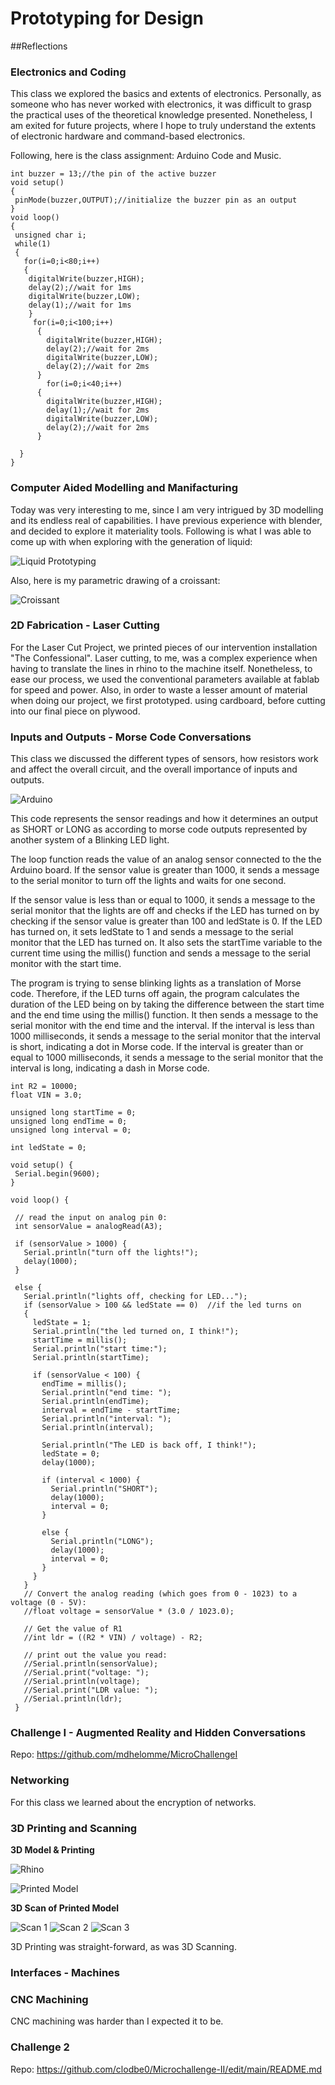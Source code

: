 # Prototyping for Design

##Reflections

### Electronics and Coding

This class we explored the basics and extents of electronics. Personally, as someone who has never worked with electronics, it was difficult to grasp the practical uses of the theoretical knowledge presented. Nonetheless, I am exited for future projects, where I hope to truly understand the extents of electronic hardware and command-based electronics.

Following, here is the class assignment: Arduino Code and Music.

```
int buzzer = 13;//the pin of the active buzzer
void setup()
{
 pinMode(buzzer,OUTPUT);//initialize the buzzer pin as an output
}
void loop()
{
 unsigned char i;
 while(1)
 {
   for(i=0;i<80;i++)
   {
    digitalWrite(buzzer,HIGH);
    delay(2);//wait for 1ms
    digitalWrite(buzzer,LOW);
    delay(1);//wait for 1ms
    }
     for(i=0;i<100;i++)
      {
        digitalWrite(buzzer,HIGH);
        delay(2);//wait for 2ms
        digitalWrite(buzzer,LOW);
        delay(2);//wait for 2ms
      }
        for(i=0;i<40;i++)
      {
        digitalWrite(buzzer,HIGH);
        delay(1);//wait for 2ms
        digitalWrite(buzzer,LOW);
        delay(2);//wait for 2ms
      }
      
  }
} 
```

### Computer Aided Modelling and Manifacturing

Today was very interesting to me, since I am very intrigued by 3D modelling and its endless real of capabilities. I have previous experience with blender, and decided to explore it materiality tools. Following is what I was able to come up with when exploring with the generation of liquid:

![Liquid Prototyping](../images/Liquid.png)

Also, here is my parametric drawing of a croissant:

![Croissant](../images/Croissant.png)

### 2D Fabrication - Laser Cutting

For the Laser Cut Project, we printed pieces of our intervention installation "The Confessional". Laser cutting, to me, was a complex experience when having to translate the lines in rhino to the machine itself. Nonetheless, to ease our process, we used the conventional parameters available at fablab for speed and power. Also, in order to waste a lesser amount of material when doing our project, we first prototyped. using cardboard, before cutting into our final piece on plywood.



### Inputs and Outputs - Morse Code Conversations

This class we discussed the different types of sensors, how resistors work and affect the overall circuit, and the overall importance of inputs and outputs. 

![Arduino](../images/Morse.jpeg)

This code represents the sensor readings and how it determines an output as SHORT or LONG as according to morse code outputs represented by another system of a Blinking LED light. 

The loop function reads the value of an analog sensor connected to the the Arduino board. If the sensor value is greater than 1000, it sends a message to the serial monitor to turn off the lights and waits for one second.

If the sensor value is less than or equal to 1000, it sends a message to the serial monitor that the lights are off and checks if the LED has turned on by checking if the sensor value is greater than 100 and ledState is 0. If the LED has turned on, it sets ledState to 1 and sends a message to the serial monitor that the LED has turned on. It also sets the startTime variable to the current time using the millis() function and sends a message to the serial monitor with the start time.

The program is trying to sense blinking lights as a translation of Morse code. Therefore, if the LED turns off again, the program calculates the duration of the LED being on by taking the difference between the start time and the end time using the millis() function. It then sends a message to the serial monitor with the end time and the interval. If the interval is less than 1000 milliseconds, it sends a message to the serial monitor that the interval is short, indicating a dot in Morse code. If the interval is greater than or equal to 1000 milliseconds, it sends a message to the serial monitor that the interval is long, indicating a dash in Morse code.

```
int R2 = 10000;
float VIN = 3.0;

unsigned long startTime = 0;
unsigned long endTime = 0;
unsigned long interval = 0;

int ledState = 0;

void setup() {
 Serial.begin(9600);
}

void loop() {

 // read the input on analog pin 0:
 int sensorValue = analogRead(A3);

 if (sensorValue > 1000) {
   Serial.println("turn off the lights!");
   delay(1000);
 }

 else {
   Serial.println("lights off, checking for LED...");
   if (sensorValue > 100 && ledState == 0)  //if the led turns on
   {
     ledState = 1;
     Serial.println("the led turned on, I think!");
     startTime = millis();
     Serial.println("start time:");
     Serial.println(startTime);

     if (sensorValue < 100) {
       endTime = millis();
       Serial.println("end time: ");
       Serial.println(endTime);
       interval = endTime - startTime;
       Serial.println("interval: ");
       Serial.println(interval);

       Serial.println("The LED is back off, I think!");
       ledState = 0;
       delay(1000);

       if (interval < 1000) {
         Serial.println("SHORT");
         delay(1000);
         interval = 0;
       }

       else {
         Serial.println("LONG");
         delay(1000);
         interval = 0;
       }
     }
   }
   // Convert the analog reading (which goes from 0 - 1023) to a voltage (0 - 5V):
   //float voltage = sensorValue * (3.0 / 1023.0);

   // Get the value of R1
   //int ldr = ((R2 * VIN) / voltage) - R2;

   // print out the value you read:
   //Serial.println(sensorValue);
   //Serial.print("voltage: ");
   //Serial.println(voltage);
   //Serial.print("LDR value: ");
   //Serial.println(ldr);
 }
 ```

### Challenge I - Augmented Reality and Hidden Conversations

Repo: https://github.com/mdhelomme/MicroChallengeI

### Networking

For this class we learned about the encryption of networks.


### 3D Printing and Scanning

**3D Model & Printing**

![Rhino](../images/rhinoFile.png)

![Printed Model](../images/PrintedModel.jpeg)

**3D Scan of Printed Model**

![Scan 1](../images/scan1.png)
![Scan 2](../images/scan2.png)
![Scan 3](../images/scan3.png)


3D Printing was straight-forward, as was 3D Scanning. 

### Interfaces - Machines

### CNC Machining

CNC machining was harder than I expected it to be.

### Challenge 2

Repo: https://github.com/clodbe0/Microchallenge-II/edit/main/README.md

